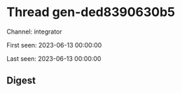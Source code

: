 # Thread gen-ded8390630b5
Channel: integrator

First seen: 2023-06-13 00:00:00

Last seen: 2023-06-13 00:00:00

## Digest


